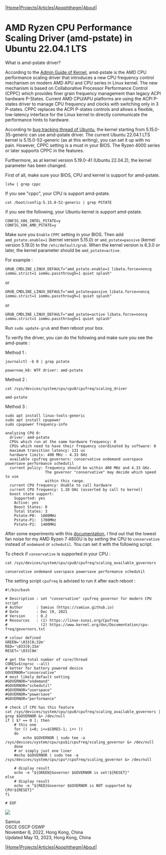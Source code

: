 |[Home](/README.md)|[Projects](/projects.md)|[Articles](/articles.md)|[Apophthegm](/apophthegm.md)|[About](/about.md)|

# AMD Ryzen CPU Performance Scaling Driver (amd-pstate) in Ubuntu 22.04.1 LTS

What is amd-pstate driver?

According to the [Admin Guide of Kernel](https://docs.kernel.org/admin-guide/pm/amd-pstate.html), amd-pstate is the AMD CPU performance scaling driver that introduces a new CPU frequency control mechanism on modern AMD APU and CPU series in Linux kernel. The new mechanism is based on Collaborative Processor Performance Control (CPPC) which provides finer grain frequency management than legacy ACPI hardware P-States. Current AMD CPU/APU platforms are using the ACPI P-states driver to manage CPU frequency and clocks with switching only in 3 P-states. CPPC replaces the ACPI P-states controls and allows a flexible, low-latency interface for the Linux kernel to directly communicate the performance hints to hardware.

According to [bug tracking thread of Ubuntu](https://bugs.launchpad.net/ubuntu/+source/linux/+bug/1956509), the kernel starting from 5.15.0-35-generic can use amd-pstate driver.  The current Ubuntu 22.04.1 LTS kernel is 5.15.0-52-generic (as at this writing), you can set it up with no pain.  However, CPPC setting is a must in your BIOS.  The Ryzen 4000 series or later supports CPPC in the features.

Furthermore, as at kernel version 5.19.0-41 (Ubuntu 22.04.2), the kernel parameter has been changed.

First of all, make sure your BIOS, CPU and kernel is support for amd-pstate.

```
lshw | grep cppc
```

If you see "cppc", your CPU is support amd-pstate.

```
cat /boot/config-5.15.0-52-generic | grep PSTATE
```

if you see the following, your Ubuntu kernel is support amd-pstate.

```
CONFIG_X86_INTEL_PSTATE=y
CONFIG_X86_AMD_PSTATE=y
```

Make sure you ```Enable``` ```CPPC``` setting in your BIOS.  Then add ```amd_pstate.enable=1``` (kernel version 5.15.0) or ```amd_pstate=passive``` (kernel version 5.19.0) to the ```/etc/default/grub```.  When the kernel version is 6.3.0 or later, the kernel parameter should be ```amd_pstate=active```.

For example :
```
GRUB_CMDLINE_LINUX_DEFAULT="amd_pstate.enable=1 libata.force=noncq iommu.strict=1 iommu.passthrough=1 quiet splash"
```
or 
```
GRUB_CMDLINE_LINUX_DEFAULT="amd_pstate=passive libata.force=noncq iommu.strict=1 iommu.passthrough=1 quiet splash"
```
or
```
GRUB_CMDLINE_LINUX_DEFAULT="amd_pstate=active libata.force=noncq iommu.strict=1 iommu.passthrough=1 quiet splash"
```

Run ```sudo update-grub``` and then reboot your box.

To verify the driver, you can do the following and make sure you see the amd-psate :

Method 1 :
```
journalctl -b 0 | grep pstate
```
```
powernow_k8: WTF driver: amd-pstate
```

Method 2 :
```
cat /sys/devices/system/cpu/cpu0/cpufreq/scaling_driver
```
```
amd-pstate
```

Method 3 :
```
sudo apt install linux-tools-generic
sudo apt install cpupower
sudo cpupower frequency-info
```
```
analyzing CPU 0:
  driver: amd-pstate
  CPUs which run at the same hardware frequency: 0
  CPUs which need to have their frequency coordinated by software: 0
  maximum transition latency: 131 us
  hardware limits: 400 MHz - 4.33 GHz
  available cpufreq governors: conservative ondemand userspace powersave performance schedutil
  current policy: frequency should be within 400 MHz and 4.33 GHz.
                  The governor "conservative" may decide which speed to use
                  within this range.
  current CPU frequency: Unable to call hardware
  current CPU frequency: 1.10 GHz (asserted by call to kernel)
  boost state support:
    Supported: yes
    Active: yes
    Boost States: 0
    Total States: 3
    Pstate-P0:  1800MHz
    Pstate-P1:  1700MHz
    Pstate-P2:  1400MHz
```

After some experiments with this [documentation](https://www.kernel.org/doc/Documentation/cpu-freq/governors.txt), I find out that the lowest fan noise for my AMD Ryzen 7 4800U is by setting the CPU to ```conservative``` instead of ```ondemand``` or ```schedutil```.  You can set it with the following script.

To check if ```conservative``` is supported in your CPU :

```
cat /sys/devices/system/cpu/cpu0/cpufreq/scaling_available_governors
```
```
conservative ondemand userspace powersave performance schedutil
```

The setting script ```cpufreq``` is advised to run it after each reboot :

```
#!/bin/bash

# Description : set "conservative" cpufreq governor for modern CPU script
# Author      : Samiux (https://samiux.github.io)
# Date        : Dec 19, 2021
# Version     : 0.2
# Resources   : (1) https://linux-sunxi.org/Cpufreq
#               (2) https://www.kernel.org/doc/Documentation/cpu-freq/governors.txt

# colour defined
GREEN='\033[0;32m'
RED='\033[0;31m'
RESET='\033[0m'

# get the total number of core/thread
CORES=$(nproc --all)
# better for battery powered device
GOVERNOR="conservative"
# most likely default setting
#GOVERNOR="ondemand"
#GOVERNOR="schedutil"
#GOVERNOR="userspace"
#GOVERNOR="powersave"
#GOVERNOR="performance"

# check if CPU has this feature
cat /sys/devices/system/cpu/cpu0/cpufreq/scaling_available_governors | grep $GOVERNOR &> /dev/null
if [ $? == 0 ]; then
	# this one
	for (( i=0; i<=$CORES-1; i++ ))
	do
		echo $GOVERNOR | sudo tee -a /sys/devices/system/cpu/cpu$i/cpufreq/scaling_governor &> /dev/null
	done
	# or simply just one liner
	#echo $GOVERNOR | sudo tee -a /sys/devices/system/cpu/cpu*/cpufreq/scaling_governor &> /dev/null

	# display result
	echo -e "${GREEN}Governor $GOVERNOR is set!${RESET}"
else
	# display result
	echo -e "${RED}Governor $GOVERNOR is NOT supported by CPU!${RESET}"
fi

# EOF
```

[![](https://img.youtube.com/vi/IbOmBWb4hKY/0.jpg)](https://youtu.be/IbOmBWb4hKY "amd-pstate")  

Samiux    
OSCE  OSCP  OSWP    
November 6, 2022, Hong Kong, China    
Updated May 13, 2023, Hong Kong, China  

|[Home](/README.md)|[Projects](/projects.md)|[Articles](/articles.md)|[Apophthegm](/apophthegm.md)|[About](/about.md)|

